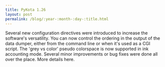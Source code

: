 ```yaml
---
title: PyKota 1.26
layout: post
permalink: /blog/:year-:month-:day-:title.html
---
```


Several new configuration directives were introduced to increase the software's versatility. You can now control the ordering in the output of the data dumper, either from the command line or when it's used as a CGI script. The 'grey vs color' pseudo colorspace is now supported in ink accounting mode. Several minor improvements or bug fixes were done all over the place. More details here.
